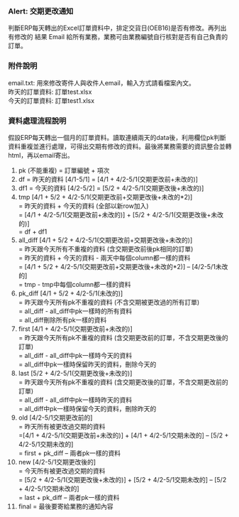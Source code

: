 ### Alert: 交期更改通知
判斷ERP每天轉出的Excel訂單資料中，排定交貨日(OEB16)是否有修改。再列出有修改的
結果 Email 給所有業務，業務可由業務編號自行核對是否有自己負責的
訂單。 <br>

### 附件說明
email.txt: 用來修改寄件人與收件人email，輸入方式請看檔案內文。<br>
昨天的訂單資料: 訂單test.xlsx<br>
今天的訂單資料: 訂單test1.xlsx<br>

### 資料處理流程說明
假設ERP每天轉出一個月的訂單資料。讀取連續兩天的data後，利用欄位pk判斷資料重複並進行處理，可得出交期有修改的資料。最後將業務需要的資訊整合並轉html，再以email寄出。<br>
1.	pk (不能重複) = 訂單編號 + 項次
2.	df = 昨天的資料 [4/1-5/1] = [4/1 + 4/2-5/1(交期更改前+未改的)]
3.	df1 = 今天的資料 [4/2-5/2] = [5/2 + 4/2-5/1(交期更改後+未改的)]
4.	tmp [4/1 + 5/2 + 4/2-5/1(交期更改前+交期更改後+未改的*2)]<br>
      = 昨天的資料 + 今天的資料 (全部以新row加入)<br>
      = [4/1 + 4/2-5/1(交期更改前+未改的)] + [5/2 + 4/2-5/1(交期更改後+未改的)]<br>
      = df + df1<br>
5.	all_diff [4/1 + 5/2 + 4/2-5/1(交期更改前+交期更改後+未改的)]<br>
      = 昨天跟今天所有不重複的資料 (含交期更改前後pk相同的訂單)<br>
      = 昨天的資料 + 今天的資料 - 兩天中每個column都一樣的資料<br>
      = [4/1 + 5/2 + 4/2-5/1(交期更改前+交期更改後+未改的*2)] – [4/2-5/1未改的]<br>
      = tmp - tmp中每個column都一樣的資料
6.	pk_diff [4/1 + 5/2 + 4/2-5/1(未改的)]<br>
      = 昨天跟今天所有pk不重複的資料 (不含交期被更改過的所有訂單)<br>
      = all_diff - all_diff中pk一樣時的所有資料<br>
      = all_diff刪除所有pk一樣的資料<br>
7.	first [4/1 + 4/2-5/1(交期更改前+未改的)]<br>
	= 昨天跟今天所有pk不重複的資料 (含交期更改前的訂單，不含交期更改後的訂單)<br>
      = all_diff - all_diff中pk一樣時今天的資料<br>
      = all_diff中pk一樣時保留昨天的資料，刪除今天的<br>
8.	last [5/2 + 4/2-5/1(交期更改後+未改的)]<br>
	= 昨天跟今天所有pk不重複的資料 (含交期更改後的訂單，不含交期更改前的訂單)<br>
      = all_diff - all_diff中pk一樣時昨天的資料<br>
      = all_diff中pk一樣時保留今天的資料，刪除昨天的
9.	old [4/2-5/1交期更改前的]<br>
      = 昨天所有被更改過交期的資料<br>
       =[4/1 + 4/2-5/1(交期更改前+未改的)] + [4/1 + 4/2-5/1交期未改的] – [5/2 + 4/2-5/1交期未改的]<br>
       = first + pk_diff – 兩者pk一樣的資料<br>
10.	new [4/2-5/1交期更改後的]<br>
      = 今天所有被更改過交期的資料<br>
       = [5/2 + 4/2-5/1(交期更改後+未改的)] + [5/2 + 4/2-5/1交期未改的] – [5/2 + 4/2-5/1交期未改的]<br>
      = last + pk_diff – 兩者pk一樣的資料<br>
11.	final = 最後要寄給業務的通知內容
